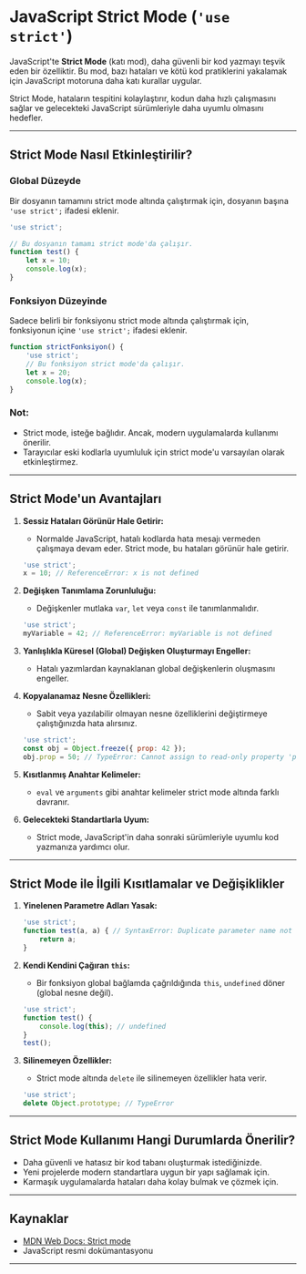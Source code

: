 
# JavaScript Strict Mode (`'use strict'`)

JavaScript'te **Strict Mode** (katı mod), daha güvenli bir kod yazmayı teşvik eden bir özelliktir. Bu mod, bazı hataları ve kötü kod pratiklerini yakalamak için JavaScript motoruna daha katı kurallar uygular.

Strict Mode, hataların tespitini kolaylaştırır, kodun daha hızlı çalışmasını sağlar ve gelecekteki JavaScript sürümleriyle daha uyumlu olmasını hedefler.

---

## Strict Mode Nasıl Etkinleştirilir?

### Global Düzeyde
Bir dosyanın tamamını strict mode altında çalıştırmak için, dosyanın başına `'use strict';` ifadesi eklenir.

```javascript
'use strict';

// Bu dosyanın tamamı strict mode'da çalışır.
function test() {
    let x = 10;
    console.log(x);
}
```

### Fonksiyon Düzeyinde
Sadece belirli bir fonksiyonu strict mode altında çalıştırmak için, fonksiyonun içine `'use strict';` ifadesi eklenir.

```javascript
function strictFonksiyon() {
    'use strict';
    // Bu fonksiyon strict mode'da çalışır.
    let x = 20;
    console.log(x);
}
```

### Not:
- Strict mode, isteğe bağlıdır. Ancak, modern uygulamalarda kullanımı önerilir.
- Tarayıcılar eski kodlarla uyumluluk için strict mode'u varsayılan olarak etkinleştirmez.

---

## Strict Mode'un Avantajları

1. **Sessiz Hataları Görünür Hale Getirir:**
   - Normalde JavaScript, hatalı kodlarda hata mesajı vermeden çalışmaya devam eder. Strict mode, bu hataları görünür hale getirir.
   ```javascript
   'use strict';
   x = 10; // ReferenceError: x is not defined
   ```

2. **Değişken Tanımlama Zorunluluğu:**
   - Değişkenler mutlaka `var`, `let` veya `const` ile tanımlanmalıdır.
   ```javascript
   'use strict';
   myVariable = 42; // ReferenceError: myVariable is not defined
   ```

3. **Yanlışlıkla Küresel (Global) Değişken Oluşturmayı Engeller:**
   - Hatalı yazımlardan kaynaklanan global değişkenlerin oluşmasını engeller.

4. **Kopyalanamaz Nesne Özellikleri:**
   - Sabit veya yazılabilir olmayan nesne özelliklerini değiştirmeye çalıştığınızda hata alırsınız.
   ```javascript
   'use strict';
   const obj = Object.freeze({ prop: 42 });
   obj.prop = 50; // TypeError: Cannot assign to read-only property 'prop'
   ```

5. **Kısıtlanmış Anahtar Kelimeler:**
   - `eval` ve `arguments` gibi anahtar kelimeler strict mode altında farklı davranır.

6. **Gelecekteki Standartlarla Uyum:**
   - Strict mode, JavaScript'in daha sonraki sürümleriyle uyumlu kod yazmanıza yardımcı olur.

---

## Strict Mode ile İlgili Kısıtlamalar ve Değişiklikler

1. **Yinelenen Parametre Adları Yasak:**
   ```javascript
   'use strict';
   function test(a, a) { // SyntaxError: Duplicate parameter name not allowed in this context
       return a;
   }
   ```

2. **Kendi Kendini Çağıran `this`:**
   - Bir fonksiyon global bağlamda çağrıldığında `this`, `undefined` döner (global nesne değil).
   ```javascript
   'use strict';
   function test() {
       console.log(this); // undefined
   }
   test();
   ```

3. **Silinemeyen Özellikler:**
   - Strict mode altında `delete` ile silinemeyen özellikler hata verir.
   ```javascript
   'use strict';
   delete Object.prototype; // TypeError
   ```

---

## Strict Mode Kullanımı Hangi Durumlarda Önerilir?

- Daha güvenli ve hatasız bir kod tabanı oluşturmak istediğinizde.
- Yeni projelerde modern standartlara uygun bir yapı sağlamak için.
- Karmaşık uygulamalarda hataları daha kolay bulmak ve çözmek için.

---

## Kaynaklar
- [MDN Web Docs: Strict mode](https://developer.mozilla.org/en-US/docs/Web/JavaScript/Reference/Strict_mode)
- JavaScript resmi dokümantasyonu

---
